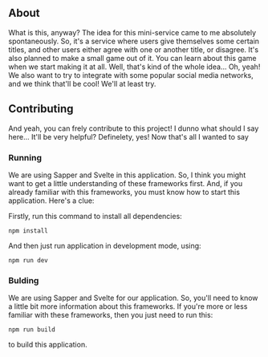 ## About
What is this, anyway? The idea for this mini-service came to me absolutely spontaneously. So, it's a service where users give themselves some certain titles, and other users either agree with one or another title, or disagree. It's also planned to make a small game out of it. You can learn about this game when we start making it at all. Well, that's kind of the whole idea... Oh, yeah! We also want to try to integrate with some popular social media networks, and we think that'll be cool! We'll at least try.

## Contributing
And yeah, you can frely contribute to this project! I dunno what should I say here... It'll be very helpful? Definelety, yes! Now that's all I wanted to say
### Running
We are using Sapper and Svelte in this application. So, I think you might want to get a little understanding of these frameworks first. And, if you already familiar with this frameworks, you must know how to start this application. Here's a clue:

Firstly, run this command to install all dependencies:

    npm install

And then just run application in development mode, using:

    npm run dev
 
 ### Bulding
 We are using Sapper and Svelte for our application. So, you'll need to know a little bit more information about this frameworks. If you're more or less familiar with these frameworks, then you just need to run this:
 

    npm run build
 
 to build this application.
